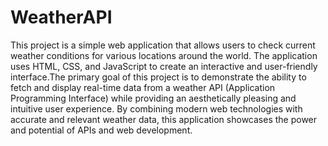 # WeatherAPI
This project is a simple web application that allows users to check current weather conditions for various locations around the world. The application uses HTML, CSS, and JavaScript to create an interactive and user-friendly interface.The primary goal of this project is to demonstrate the ability to fetch and display real-time data from a weather API (Application Programming Interface) while providing an aesthetically pleasing and intuitive user experience. By combining modern web technologies with accurate and relevant weather data, this application showcases the power and potential of APIs and web development.

